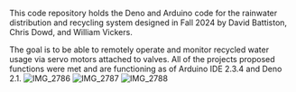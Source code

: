 This code repository holds the Deno and Arduino code for the rainwater distribution and recycling system designed in Fall 2024 by David Battiston, Chris Dowd, and William Vickers.

The goal is to be able to remotely operate and monitor recycled water usage via servo motors attached to valves. All of the projects proposed functions were met and are functioning as of Arduino IDE 2.3.4 and Deno 2.1.
![IMG_2786](https://github.com/user-attachments/assets/8394feec-c81f-4ae3-91d3-e8b62f80bfe6)
![IMG_2787](https://github.com/user-attachments/assets/2737a42c-9380-4b6e-9130-a5f448346219)
![IMG_2788](https://github.com/user-attachments/assets/722e0458-143a-4652-8f63-836a6c882343)
